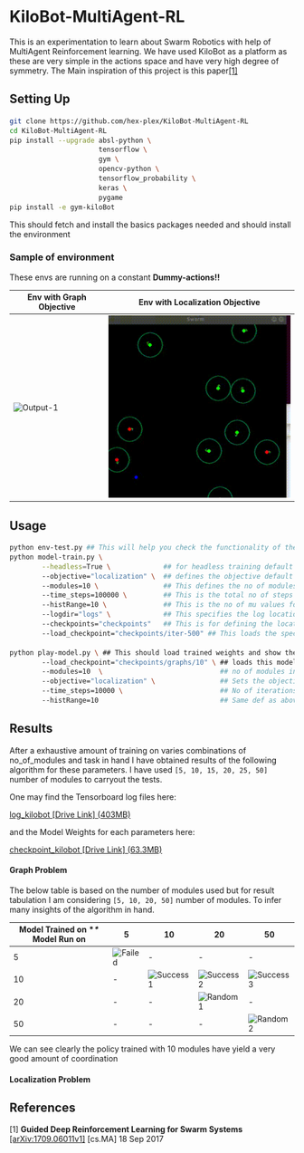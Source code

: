 # KiloBot-MultiAgent-RL
This is an experimentation to learn about Swarm Robotics with help of MultiAgent Reinforcement learning. We have used KiloBot as a platform as these are very simple in the actions space and have very high degree of symmetry. The Main inspiration of this project is this paper[[1]](#1)

## Setting Up
``` bash
git clone https://github.com/hex-plex/KiloBot-MultiAgent-RL
cd KiloBot-MultiAgent-RL
pip install --upgrade absl-python \
                      tensorflow \
                      gym \
                      opencv-python \
                      tensorflow_probability \
                      keras \
                      pygame
pip install -e gym-kiloBot
```
This should fetch and install the basics packages needed and should install the environment
### Sample of environment
These envs are running on a constant **Dummy-actions!!**

|**Env with Graph Objective**|Env with Localization Objective|
|--|--|
|![Output-1](images/env_test_graph_compress.gif?raw=true)|![Output-2](images/env_test_localize_compress.gif?raw=true)|

## Usage
``` bash
python env-test.py ## This will help you check the functionality of the environement and should give the sample code to understand the apis as well.
python model-train.py \
        --headless=True \             ## for headless training default False
        --objective="localization" \  ## defines the objective default is graph
        --modules=10 \                ## This defines the no of modules to be initialized default 10
        --time_steps=100000 \         ## This is the total no of steps the agent will take while learning
        --histRange=10 \              ## This is the no of mu values for the histograms
        --logdir="logs" \             ## This specifies the log location for TensorBoard
        --checkpoints="checkpoints"   ## This is for defining the location where the model is to be saved
        --load_checkpoint="checkpoints/iter-500" ## This loads the specified iteration

python play-model.py \ ## This should load trained weights and show the performance
        --load_checkpoint="checkpoints/graphs/10" \ ## loads this model
        --modules=10  \                             ## no of modules in the env
        --objective="localization" \                ## Sets the objective function
        --time_steps=10000 \                        ## No of iterations to be run
        --histRange=10                              ## Same def as above
```
## Results
After a exhaustive amount of training on varies combinations of no_of_modules and task in hand I have obtained results of the following algorithm for these parameters.
I have used ``` [5, 10, 15, 20, 25, 50] ``` number of modules to carryout the tests.

One may find the Tensorboard log files here:

[ log_kilobot [Drive Link] (403MB)](https://drive.google.com/file/d/11NtimYoXOBGopIxziAojti0k1kfbaVBQ/view?usp=sharing)

and the Model Weights for each parameters here:

[ checkpoint_kilobot [Drive Link] (63.3MB)](https://drive.google.com/file/d/12qpbPIOrC-hLGVn2a8GETrkNL89bt8Dt/view?usp=sharing)
#### Graph Problem
The below table is based on the number of modules used but for result tabulation I am considering
``` [5, 10, 20, 50] ```
number of modules. To infer many insights of the algorithm in hand.

|Model Trained on **\** Model Run on|5|10|20|50|
|--|--|--|--|--|
|5|![Failed](images/5trainon5.gif?raw=true)| - | - | - |
|10| - | ![Success1](images/10trainon10.gif?raw=true)|![Success2](images/10trainon20.gif?raw=true)| ![Success3](images/10trainon50.gif?raw=true) |
|20| - | - | ![Random1](images/20trainon20.gif?raw=true) | - |
|50| - | - | - | ![Random2](images/50trainon50.gif?raw=true) |

We can see clearly the policy trained with 10 modules have yield a very good amount of coordination 
#### Localization Problem

## References
<a id="1">[1]</a>
**Guided Deep Reinforcement Learning for Swarm Systems** [[arXiv:1709.06011v1]](https://arxiv.org/abs/1709.06011) [cs.MA] 18 Sep 2017
